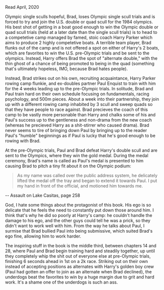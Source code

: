Read April, 2020


Olympic single sculls hopeful, Brad, loses Olympic single scull trials and is forced to try and join the U.S. double or quad scull for the 1984 olympics. His best shot of getting in a boat good enough to win the Olympic double or quad scull trials (held at a later date than the single scull trials) is to head to a competetive camp managed by famed, stoic coach Harry Parker which aims to produce 2 highly competetive boats. A terrible team player, Brad flunks out of the camp and is not offered a spot on either of Harry's 2 boats, which are favorites to win the U.S. pre-Olympic trials and be sent to the olympics. Instead, Harry offers Brad the spot of "alternate double," with the thin ghost of a chance of being promoted to being in the quad (something that's ultimately hopeless, IMO, because Brad hates people).

Instead, Brad strikes out on his own, recruiting acquaintance, Harry Parker rowing camp flunkie, and ex-doubles partner Paul Enquist to train with him for the 4 weeks leading up to the pre-Olympic trials. In solitude, Brad and Paul train hard on their own schedule focusing on fundamentals, racing psychology, and 500m pieces. About a week into their partnership, they join up with a different rowing camp inhabited by 3 scull and sweep quads so that they have people to race against. Brad precieves the coach of this camp to be vastly more personable than Harry and chalks some of his and Paul's success up to the gentleness and non-drama from the new coach (whereas he precieved Harry as a shit-stirrer who caused drama). Brad never seems to tire of bringing down Paul by bringing up to the reader Paul's "humble" beginnings as if Paul is lucky that he's good enough to be rowing with Brad.

At the pre-Olympic trials, Paul and Brad defeat Harry's double scull and are sent to the Olympics, where they win the gold medal. During the medal ceremony, Brad's name is called as Paul's medal is presented to him causing Brad to pitch a tiny fit about it on the Olympic podium: 

>As my name was called over the public address system, he delicately lifted the medal off the tray and began to extend it towards Paul. I put my hand in front of the official, and motioned him towards me.

 -- Assault on Lake Casitas, page 258


God, I hate some things about the protagonist of this book. His ego is so delicate that he feels the need to constantly put down those around him. I think that's why he did so poorly at Harry's camp: he couldn't handle the damage to his ego, and the other guys could tell he was a prick, so they didn't want to work well with him. From the way he talks about Paul, I surmise that Brad bullied Paul into being submissive, which suited Brad's ego fine, allowing him to work harder.

The inspiring stuff in the book is the middle third, between chapters 14 and 28, where Paul and Brad begin training hard and steadily together, up until they completely whip the shit out of everyone else at pre-Olympic trials, finishing 6 seconds ahead in 1st on a 2k race. Striking out on their own instead of accepting positions as alternates with Harry's golden boy crew (Paul had gotten an offer to join as an alternate when Brad declined), the underdogs beat the favorites to win by a huge margin due to grit and hard work. It's a shame one of the underdogs is such an ass.
